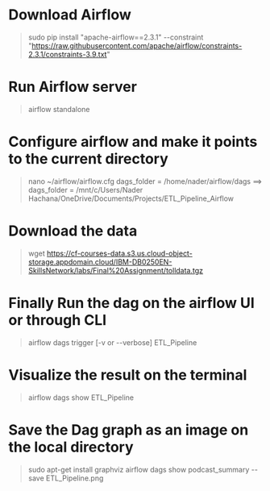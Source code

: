 # Download Airflow
>sudo pip install "apache-airflow==2.3.1" --constraint "https://raw.githubusercontent.com/apache/airflow/constraints-2.3.1/constraints-3.9.txt"

# Run Airflow server
>airflow standalone

# Configure airflow and make it points to the current directory
>nano ~/airflow/airflow.cfg
dags_folder = /home/nader/airflow/dags ==> dags_folder = /mnt/c/Users/Nader Hachana/OneDrive/Documents/Projects/ETL_Pipeline_Airflow

# Download the data
>wget https://cf-courses-data.s3.us.cloud-object-storage.appdomain.cloud/IBM-DB0250EN-SkillsNetwork/labs/Final%20Assignment/tolldata.tgz

# Finally Run the dag on the airflow UI or through CLI
>airflow dags trigger  [-v or --verbose] ETL_Pipeline

# Visualize the result on the terminal
>airflow dags show ETL_Pipeline

# Save the Dag graph as an image on the local directory
>sudo apt-get install graphviz
>airflow dags show podcast_summary --save ETL_Pipeline.png

